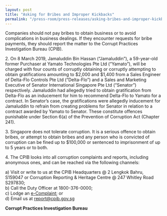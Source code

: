 ```yaml
---
layout: post
title: "Asking for Bribes and Improper Kickbacks"
permalink: "/press-room/press-releases/asking-bribes-and-improper-kickbacks"
---
```

Companies should not pay bribes to obtain business or to avoid complications in business dealings. If they encounter requests for bribe payments, they should report the matter to the Corrupt Practices Investigation Bureau (CPIB). 

2\.          On 8 March 2019, Jamaluddin Bin Hassan (“Jamaluddin”), a 59-year-old former Purchaser at Yamato Technologies Pte Ltd (“Yamato”), will be charged with four counts of corruptly obtaining or corruptly attempting to obtain gratifications amounting to $2,000 and $1,400 from a Sales Engineer of Delta-Flo Controls Pte Ltd (“Delta-Flo”) and a Sales and Marketing Executive of Senator International Singapore Pte Ltd (“Senator”) respectively. Jamaluddin had allegedly tried to obtain gratification from Delta-Flo as an inducement for him to recommend Delta-Flo to Yamato for a contract. In Senator’s case, the gratifications were allegedly inducement for Jamaluddin to refrain from creating problems for Senator in relation to a contract awarded by Yamato to Senator. These constitute offences punishable under Section 6(a) of the Prevention of Corruption Act (Chapter 241).

3\.          Singapore does not tolerate corruption. It is a serious offence to obtain bribes, or attempt to obtain bribes and any person who is convicted of corruption can be fined up to $100,000 or sentenced to imprisonment of up to 5 years or to both.

4\.         The CPIB looks into all corruption complaints and reports, including anonymous ones, and can be reached via the following channels:

a) Visit or write to us at the CPIB Headquarters @ 2 Lengkok Bahru, S159047 or Corruption Reporting & Heritage Centre @ 247 Whitley Road S297830;<br />
b) Call the Duty Officer at 1800-376-0000;<br />
c) Lodge an [e-Complaint](/e-services/e-complaint-for-corrupt-conduct); or<br>
d) Email us at <a class="spamspan" href="mailto:report@cpib.gov.sg">report@cpib.gov.sg</a>

**Corrupt Practices Investigation Bureau**
